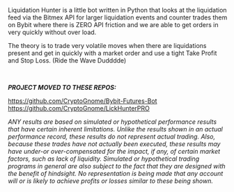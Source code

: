 Liquidation Hunter is a little bot written in Python that looks at
the liquidation feed via the Bitmex API for larger liquidation events
and counter trades them on Bybit where there is ZERO API friction and
we are able to get orders in very quickly without over load.

The theory is to trade very volatile moves when there are liquidations
present and get in quickly with a market order and use a tight Take Profit 
and Stop Loss. (Ride the Wave Dudddde)

<br>

***PROJECT MOVED TO THESE REPOS:***

https://github.com/CryptoGnome/Bybit-Futures-Bot
https://github.com/CryptoGnome/LickHunterPRO




*ANY results are based on simulated or hypothetical performance results that have certain inherent limitations. Unlike the results shown in an actual performance record, these results do not represent actual trading. Also, because these trades have not actually been executed, these results may have under-or over-compensated for the impact, if any, of certain market factors, such as lack of liquidity. Simulated or hypothetical trading programs in general are also subject to the fact that they are designed with the benefit of hindsight. No representation is being made that any account will or is likely to achieve profits or losses similar to these being shown.*






